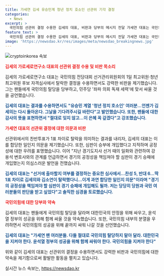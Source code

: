 ```yaml
---
title: 가세연 김세 유승민계 청년 정치 호소인 선관위 기각 결정
categories:
  - News
excerpt: >
  국민의힘 선관위 결정 수용한 김세의 대표, 비판과 당부의 메시지 전달 가세연 대표는 국민의힘 전당대회 선거관리위원회의 결정 수용하면서도 비판의 목소리를 제기했다. 그는 당의 단결을 당부하고, 민주당의 독재 세력에 맞서 싸움을 다짐하며 팬들에게 감사의 말을 전했다. 또한, 선관위의 결정을 공정성에 대한 의문을 제기하며 국민의힘 내부의 분열을 우려했다. 이에 대한 해석과 함께, 선관위의 슬로건 NEXT 보수의 진보가 추가로 소개되었다.
feature_text: >
  국민의힘 선관위 결정 수용한 김세의 대표, 비판과 당부의 메시지 전달 가세연 대표는 국민의힘 전당대회 선거관리위원회의 결정 수용하면서도 비판의 목소리를 제기했다. 그는 당의 단결을 당부하고, 민주당의 독재 세력에 맞서 싸움을 다짐하며 팬들에게 감사의 말을 전했다. 또한, 선관위의 결정을 공정성에 대한 의문을 제기하며 국민의힘 내부의 분열을 우려했다. 이에 대한 해석과 함께, 선관위의 슬로건 NEXT 보수의 진보가 추가로 소개되었다.
image: 'https://newsdao.kr/res/images/meta/newsdao_breakingnews.jpg'
---
```


<p><img src="https://newsdao.kr/res/images/meta/newsdao_breakingnews.jpg" alt="cryptoinkorea 속보" /></p>

<p><b><span style="color: #ee2323;">김세의 가로세로연구소 대표의 선관위 결정 수용 및 비판 목소리</span></b></p>

<p>김세의 가로세로연구소 대표는 국민의힘 전당대회 선거관리위원회의 1일 최고위원·청년최고위원 후보 자격심사에서 탈락한 결정을 수용하면서도 강력한 비판을 제기했습니다. 그는 팬들에게 국민의힘 탈당을 당부하고, 민주당 '좌파 의회 독재 세력'에 맞서 싸울 것을 공언했습니다.</p>

<p><b><span style="color: #1a5490;">김세의 대표는 결과를 수용하면서도 "유승민 계열 '청년 정치 호소인' 여러분…언젠가 김세의는 다시 돌아온다. 그날을 기다려주시길 바란다"고 발언했습니다. 또한, 팬들에 대한 감사의 뜻을 표현하면서 "절대로 잊지 않고…이 은혜 꼭 갚겠다"고 강조했습니다.</span></b></p>

<p><b><span style="color: #ee2323;">가세연 대표의 선관위 결정에 대한 의문과 비판</span></b></p>

<p>선관위에서의 찬반투표가 1표 차이로 탈락을 의미하는 결과를 내리자, 김세의 대표는 이를 합당한 일인지 의문을 제기했습니다. 또한, 심판이 승부에 개입했다고 지적하며 공정성에 대한 우려를 표명했습니다. 이어 "지난 경기도지사 선거 때의 일화와 관련하여 강용석 변호사와의 관계를 언급하면서 경기의 공정성을 책임져야 할 심판이 경기 승패에 개입했는지 의심스러운 발언을 전했습니다.</p>

<p><b><span style="color: #1a5490;">김세의 대표는 "선거에 출마할지 여부를 결정하는 중요한 심사에서…찬성 5, 반대 6…딱 1표 차이로 김세의와 김소연이 탈락했다니…이게 과연 합당한 일인지 의문"이라며 "경기의 공정성을 책임져야 할 심판이 경기 승패에 개입해도 될까. 저는 당당히 당원과 국민 여러분들의 판단을 받고 싶었다"고 솔직한 심경을 토로했습니다.</span></b></p>

<p><b><span style="color: #ee2323;">국민의힘에 대한 당부와 약속</span></b></p>

<p>김세의 대표는 팬들에게 국민의힘 탈당을 달라며 대한민국의 안정을 위해 싸우고, 윤석열 정부의 성공을 위해 함께 싸울 것을 약속했습니다. 또한, 국민의힘 내부의 분열을 우려하면서 국민의힘의 성공을 위해 끝까지 싸워 나갈 것을 선언했습니다.</p>

<p><b><span style="color: #1a5490;">김세의 대표는 "가세연 팬 여러분들. 다들 절대로 국민의힘 탈당하지 말아 달라. 대한민국을 지켜야 한다. 윤석열 정부의 성공을 위해 함께 싸워야 한다. 국민의힘을 지켜야 한다"</span></b></p>

<p>위와 같이 김세의 대표는 선관위의 결정을 수용하면서도 강력한 비판과 국민의힘에 대한 약속을 제기함으로써 활발한 활동을 펼치고 있습니다.</p>
실시간 뉴스 속보는, <a href="https://newsdao.kr" rel="dofollow">https://newsdao.kr</a>


